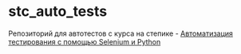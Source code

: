 # stc_auto_tests
Репозиторий для автотестов с курса на степике - [Автоматизация тестирования с помощью Selenium и Python](https://stepik.org/course/575/syllabus "Ссылка на курс")